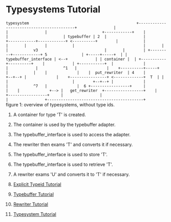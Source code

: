 Typesystems Tutorial
==========================================================================
`
   typesystem                                              
+------------------------------------------+               
|                                          |               
|                        +------------+    |               
|                        | typebuffer | 2  |               
|           +------------+------------+ <----------+       
|           |                              |       |       
|           |                              |       |       
|           v3                             |       |       
| +---------+------------+ 5               | +-----+-----+ 
| | typebuffer_interface | <--+            | | container | 
| +-----------+----------+    |            | +-----------+ 
|             |               |            |           ^1  
|             |    +----------+-----+      |           |   
|             |    |  put_rewriter  | 4    |        +--+--+
|             |    +----------------+ <-------------+  T  |
|             |                            |        +--+--+
|             |                            |           ^7  
|             |  6 +-----------------+     |           |   
|             +--> |   get_rewriter  +-----------------+   
|                  +-----------------+     |               
|                                          |               
+------------------------------------------+               
`
figure 1: overview of typesystems, without type ids.
1. A container for type 'T' is created.
2. The container is used by the typebuffer adapter.
3. The typebuffer_interface is used to access the adapter.
4. The rewriter then exams 'T' and converts it if necessary.
5. The typebuffer_interface is used to store 'T'.
6. The typebuffer_interface is used to retrieve 'T'.
7. A rewriter exams 'U' and converts it to 'T' if necessary.

1. [Explicit Typeid Tutorial](./explicit_typeid_tutorial.md)
2. [Typebuffer Tutorial](./typebuffer_tutorial.md)
3. [Rewriter Tutorial](./rewriter_tutorial.md)
4. [Typesystem Tutorial](./typesystem_tutorial.md)
